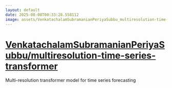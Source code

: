 ```yaml
---
layout: default
date: 2025-08-08T00:33:28.558112
image: assets/VenkatachalamSubramanianPeriyaSubbu_multiresolution-time-series-transformer_cropped.png
---
```


# [VenkatachalamSubramanianPeriyaSubbu/multiresolution-time-series-transformer](https://github.com/VenkatachalamSubramanianPeriyaSubbu/multiresolution-time-series-transformer)

Multi-resolution transformer model for time series forecasting
